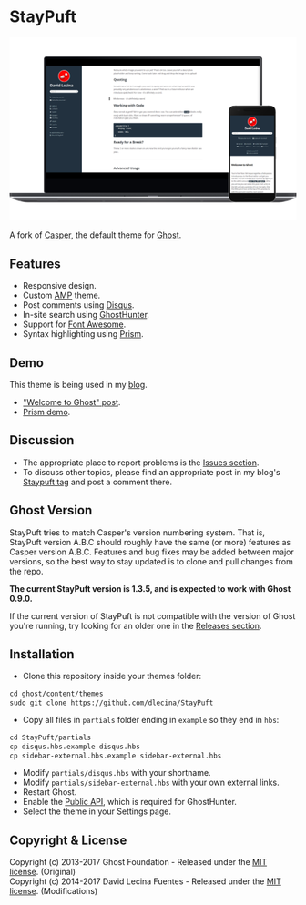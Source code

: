 # StayPuft

![Screenshot](/assets/screenshot-mockup.png?raw=true)

A fork of [Casper](https://github.com/TryGhost/Casper), the default theme for [Ghost](https://github.com/TryGhost/Ghost).

## Features

* Responsive design.
* Custom [AMP](https://dev.ghost.org/custom-amp-themes/) theme.
* Post comments using [Disqus](http://disqus.com/).
* In-site search using [GhostHunter](https://github.com/i11ume/ghostHunter).
* Support for [Font Awesome](https://github.com/FortAwesome/Font-Awesome).
* Syntax highlighting using [Prism](https://github.com/LeaVerou/prism/).

## Demo

This theme is being used in my [blog](http://davidlecina.com/).

*  ["Welcome to Ghost" post](http://davidlecina.com/blog/welcome-to-ghost/).
*  [Prism demo](http://davidlecina.com/blog/prism-demo/).

## Discussion

* The appropriate place to report problems is the [Issues section](https://github.com/dlecina/StayPuft/issues).
* To discuss other topics, please find an appropriate post in my blog's [Staypuft tag](http://davidlecina.com/blog/tag/staypuft/) and post a comment there.

## Ghost Version

StayPuft tries to match Casper's version numbering system. That is, StayPuft version A.B.C should roughly have the same (or more) features as Casper version A.B.C. Features and bug fixes may be added between major versions, so the best way to stay updated is to clone and pull changes from the repo.

**The current StayPuft version is 1.3.5, and is expected to work with Ghost 0.9.0.**

If the current version of StayPuft is not compatible with the version of Ghost you're running, try looking for an older one in the [Releases section](https://github.com/dlecina/StayPuft/releases).

## Installation

* Clone this repository inside your themes folder:

```
cd ghost/content/themes
sudo git clone https://github.com/dlecina/StayPuft
```

* Copy all files in `partials` folder ending in `example` so they end in `hbs`:

```
cd StayPuft/partials
cp disqus.hbs.example disqus.hbs
cp sidebar-external.hbs.example sidebar-external.hbs
```

* Modify `partials/disqus.hbs` with your shortname.
* Modify `partials/sidebar-external.hbs` with your own external links.
* Restart Ghost.
* Enable the [Public API](http://support.ghost.org/public-api-beta/), which is required for GhostHunter.
* Select the theme in your Settings page.

## Copyright & License

Copyright (c) 2013-2017 Ghost Foundation - Released under the [MIT license](LICENSE). (Original)  
Copyright (c) 2014-2017 David Lecina Fuentes - Released under the [MIT license](LICENSE). (Modifications)
